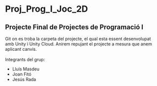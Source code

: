 # Proj_Prog_I_Joc_2D
## Projecte Final de Projectes de Programació I
Git on es troba la carpeta del projecte, el qual esta essent desenvolupat amb Unity i Unity Cloud. Anirem repujant el projecte a mesura que anem aplicant canvis.</br></br>
Integrants del grup:</br>
* Lluís Masdeu</br>
* Joan Fitó</br>
* Jesús Rada
